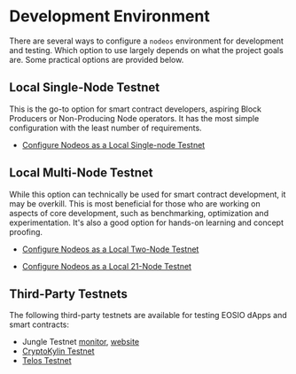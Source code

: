 # Development Environment

There are several ways to configure a `nodeos` environment for development and testing. Which option to use largely depends on what the project goals are. Some practical options are provided below.

## Local Single-Node Testnet

This is the go-to option for smart contract developers, aspiring Block Producers or Non-Producing Node operators. It has the most simple configuration with the least number of requirements.

* [Configure Nodeos as a Local Single-node Testnet](00_local-single-node-testnet.md) 

## Local Multi-Node Testnet

While this option can technically be used for smart contract development, it may be overkill. This is most beneficial for those who are working on aspects of core development, such as benchmarking, optimization and experimentation. It's also a good option for hands-on learning and concept proofing.

* [Configure Nodeos as a Local Two-Node Testnet](01_local-multi-node-testnet.md)

* [Configure Nodeos as a Local 21-Node Testnet](../../../../tutorials/bios-boot-tutorial/README.md)

## Third-Party Testnets

The following third-party testnets are available for testing EOSIO dApps and smart contracts:

* Jungle Testnet [monitor](https://monitor.jungletestnet.io/), [website](https://jungletestnet.io/)
* [CryptoKylin Testnet](https://www.cryptokylin.io/)
* [Telos Testnet](https://mon-test.telosfoundation.io/)
